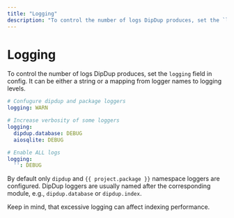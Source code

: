 ```yaml
---
title: "Logging"
description: "To control the number of logs DipDup produces, set the `logging` field in config. It can be either a string or a mapping from logger names to logging levels."
---
```


# Logging

To control the number of logs DipDup produces, set the `logging` field in config. It can be either a string or a mapping from logger names to logging levels.

```yaml [dipdup.yaml]
# Confugure dipdup and package loggers
logging: WARN

# Increase verbosity of some loggers
logging:
  dipdup.database: DEBUG
  aiosqlite: DEBUG

# Enable ALL logs
logging:
  '': DEBUG
```

By default only `dipdup` and `{{ project.package }}` namespace loggers are configured. DipDup loggers are usually named after the corresponding module, e.g., `dipdup.database` or `dipdup.index`.

Keep in mind, that excessive logging can affect indexing performance.
